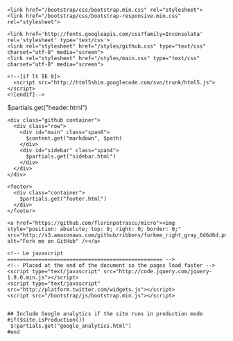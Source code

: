 <!DOCTYPE html PUBLIC "-//W3C//DTD HTML 4.01//EN"
        "http://www.w3.org/TR/html4/strict.dtd">

<html lang="en">
<head>
    <meta http-equiv="Content-Type" content="text/html; charset=utf-8">
    <meta charset="utf-8">
    <title>Micro: $!{Tools.PathUtilities.extractName("$path")} </title>
    <meta name="viewport" content="width=device-width, initial-scale=1.0">
    <meta name="author" content="Florin T.PATRASCU">


    <link href="/bootstrap/css/bootstrap.min.css" rel="stylesheet">
    <link href="/bootstrap/css/bootstrap-responsive.min.css" rel="stylesheet">
    
    <link href='http://fonts.googleapis.com/css?family=Inconsolata' rel='stylesheet' type='text/css'>
    <link rel="stylesheet" href="/styles/github.css" type="text/css" charset="utf-8" media="screen">
    <link rel="stylesheet" href="/styles/main.css" type="text/css" charset="utf-8" media="screen">

    <!--[if lt IE 9]>
      <script src="http://html5shim.googlecode.com/svn/trunk/html5.js"></script>
    <![endif]-->

</head>

<body>
    <div class="navbar navbar-static-top">
      <div class="navbar-inner">
        <div class="container">
          $partials.get("header.html")
        </div>
      </div>
    </div>

    <div class="github container">
      <div class="row">
        <div id="main" class="span8">
          $content.get("markdown", $path)
        </div>
        <div id="sidebar" class="span4">
          $partials.get("sidebar.html")
        </div>
      </div>
    </div>
    
    <footer>
      <div class="container">
        $partials.get("footer.html")
      </div>
    </footer>
    
    <a href="https://github.com/florinpatrascu/micro"><img style="position: absolute; top: 0; right: 0; border: 0;" src="http://s3.amazonaws.com/github/ribbons/forkme_right_gray_6d6d6d.png" alt="Fork me on GitHub" /></a>

    <!-- Le javascript
    ================================================== -->
    <!-- Placed at the end of the document so the pages load faster -->
    <script type="text/javascript" src="http://code.jquery.com/jquery-1.9.0.min.js"></script>
    <script type="text/javascript" src="http://platform.twitter.com/widgets.js"></script>
    <script src="/bootstrap/js/bootstrap.min.js"></script>

    
    ## Include Google analytics if the site runs in production mode
    #if($site.isProduction())
     $!partials.get("google_analytics.html")
    #end
    
</body>
</html>
